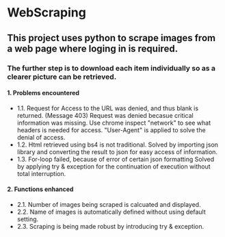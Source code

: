 # WebScraping
## This project uses python to scrape images from a web page where loging in is required.
### The further step is to download each item individually so as a clearer picture can be retrieved.
#### 1. Problems encountered
- 1.1. Request for Access to the URL was denied, and thus blank is returned. (Message 403)
     Request was denied becasue critical information was missing. Use chrome inspect "network" to see what headers is needed for access.    "User-Agent" is applied to solve the denial of access. 
- 1.2. Html retrieved using bs4 is not traditional. 
     Solved by importing json library and converting the result to json for easy access of information.
- 1.3. For-loop failed, because of error of certain json formatting
     Solved by applying try & exception for the continuation of execution without total interruption. 
#### 2. Functions enhanced
- 2.1. Number of images being scraped is calcuated and displayed. 
- 2.2. Name of images is automatically defined without using default setting.
- 2.3. Scraping is being made robust by introducing try & exception. 
